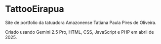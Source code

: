 # TattooEirapua
Site de portfolio da tatuadora Amazonense Tatiana Paula Pires de Oliveira.

Criado usando Gemini 2.5 Pro, HTML, CSS, JavaScript e PHP em abril de 2025.
